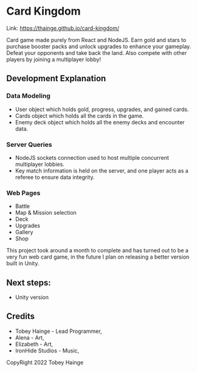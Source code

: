 # Card Kingdom

Link: https://thainge.github.io/card-kingdom/

Card game made purely from React and NodeJS. Earn gold and stars to purchase booster packs and unlock upgrades to enhance your gameplay. Defeat your opponents and take back the land. Also compete with other players by joining a multiplayer lobby!

## Development Explanation
### Data Modeling
- User object which holds gold, progress, upgrades, and gained cards.
- Cards object which holds all the cards in the game.
- Enemy deck object which holds all the enemy decks and encounter data.
### Server Queries
- NodeJS sockets connection used to host multiple concurrent multiplayer lobbies.
- Key match information is held on the server, and one player acts as a referee to ensure data integrity.
### Web Pages
- Battle
- Map & Mission selection
- Deck
- Upgrades
- Gallery
- Shop

This project took around a month to complete and has turned out to be a very fun web card game, in the future I plan on releasing a better version built in Unity.

## Next steps:
- Unity version

## Credits 
- Tobey Hainge - Lead Programmer,
- Alena - Art,
- Elizabeth - Art,
- IronHide Studios - Music,

CopyRight 2022 Tobey Hainge

